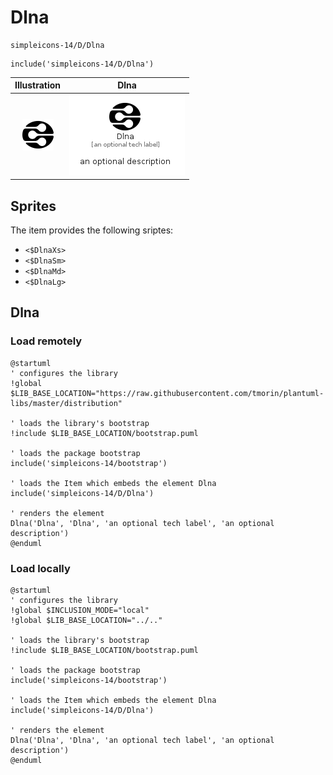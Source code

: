 # Dlna


```text
simpleicons-14/D/Dlna
```

```text
include('simpleicons-14/D/Dlna')
```



| Illustration | Dlna |
| :---: | :---: |
| ![illustration for Illustration](../../simpleicons-14/D/Dlna.png) | ![illustration for Dlna](../../simpleicons-14/D/Dlna.Local.png) |



## Sprites
The item provides the following sriptes:

- `<$DlnaXs>`
- `<$DlnaSm>`
- `<$DlnaMd>`
- `<$DlnaLg>`





## Dlna

### Load remotely
```plantuml
@startuml
' configures the library
!global $LIB_BASE_LOCATION="https://raw.githubusercontent.com/tmorin/plantuml-libs/master/distribution"

' loads the library's bootstrap
!include $LIB_BASE_LOCATION/bootstrap.puml

' loads the package bootstrap
include('simpleicons-14/bootstrap')

' loads the Item which embeds the element Dlna
include('simpleicons-14/D/Dlna')

' renders the element
Dlna('Dlna', 'Dlna', 'an optional tech label', 'an optional description')
@enduml
```

### Load locally
```plantuml
@startuml
' configures the library
!global $INCLUSION_MODE="local"
!global $LIB_BASE_LOCATION="../.."

' loads the library's bootstrap
!include $LIB_BASE_LOCATION/bootstrap.puml

' loads the package bootstrap
include('simpleicons-14/bootstrap')

' loads the Item which embeds the element Dlna
include('simpleicons-14/D/Dlna')

' renders the element
Dlna('Dlna', 'Dlna', 'an optional tech label', 'an optional description')
@enduml
```

